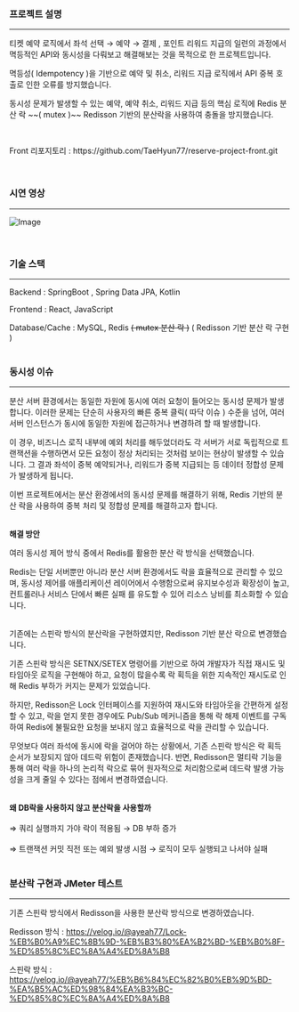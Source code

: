 
### 프로젝트 설명
---
<p>티켓 예약 로직에서 좌석 선택 → 예약 → 결제 , 포인트 리워드 지급의 일련의 과정에서 멱등적인 API와 동시성을 다뤄보고 해결해보는 것을 목적으로 한 프로젝트입니다.</p>
<p>멱등성( Idempotency )을 기반으로 예약 및 취소, 리워드 지급 로직에서 API 중복 호출로 인한 오류를 방지했습니다.</p>
<p>동시성 문제가 발생할 수 있는 예약, 예약 취소, 리워드 지급 등의 핵심 로직에 Redis 분산 락 ~~( mutex )~~ Redisson 기반의 분산락을 사용하여 충돌을 방지했습니다.</p><br>

<p>Front 리포지토리 : https://github.com/TaeHyun77/reserve-project-front.git</p>
<br>

### 시연 영상
---
![Image](https://github.com/user-attachments/assets/04e6af77-44d2-4098-a96e-c605e5922f66)

<br>

### 기술 스택
---
Backend : SpringBoot , Spring Data JPA, Kotlin

Frontend : React, JavaScript

Database/Cache : MySQL, Redis ~~( mutex 분산 락 )~~ ( Redisson 기반 분산 락 구현 )<br><br>

### 동시성 이슈

---

분산 서버 환경에서는 동일한 자원에 동시에 여러 요청이 들어오는 동시성 문제가 발생합니다. 이러한 문제는 단순히 사용자의 빠른 중복 클릭( 따닥 이슈 ) 수준을 넘어, 여러 서버 인스턴스가 동시에 동일한 자원에 접근하거나 변경하려 할 때 발생합니다.

이 경우, 비즈니스 로직 내부에 예외 처리를 해두었더라도 각 서버가 서로 독립적으로 트랜잭션을 수행하면서 모든 요청이 정상 처리되는 것처럼 보이는 현상이 발생할 수 있습니다.
그 결과 좌석이 중복 예약되거나, 리워드가 중복 지급되는 등 데이터 정합성 문제가 발생하게 됩니다.

이번 프로젝트에서는 분산 환경에서의 동시성 문제를 해결하기 위해, Redis 기반의 분산 락을 사용하여 중복 처리 및 정합성 문제를 해결하고자 합니다.<br><br>

**해결 방안**

여러 동시성 제어 방식 중에서 Redis를 활용한 분산 락 방식을 선택했습니다.

Redis는 단일 서버뿐만 아니라 분산 서버 환경에서도 락을 효율적으로 관리할 수 있으며, 동시성 제어를 애플리케이션 레이어에서 수행함으로써 유지보수성과 확장성이 높고, 컨트롤러나 서비스 단에서 빠른 실패 를 유도할 수 있어 리소스 낭비를 최소화할 수 있습니다.<br><br>

기존에는 스핀락 방식의 분산락을 구현하였지만, Redisson 기반 분산 락으로 변경했습니다.

기존 스핀락 방식은 SETNX/SETEX 명령어를 기반으로 하여 개발자가 직접 재시도 및 타임아웃 로직을 구현해야 하고, 요청이 많을수록 락 획득을 위한 지속적인 재시도로 인해 Redis 부하가 커지는 문제가 있었습니다.

하지만, Redisson은 Lock 인터페이스를 지원하여 재시도와 타임아웃을 간편하게 설정할 수 있고, 락을 얻지 못한 경우에도 Pub/Sub 메커니즘을 통해 락 해제 이벤트를 구독하여 Redis에 불필요한 요청을 보내지 않고 효율적으로 락을 관리할 수 있습니다.

무엇보다 여러 좌석에 동시에 락을 걸어야 하는 상황에서, 기존 스핀락 방식은 락 획득 순서가 보장되지 않아 데드락 위험이 존재했습니다.
반면, Redisson은 멀티락 기능을 통해 여러 락을 하나의 논리적 락으로 묶어 원자적으로 처리함으로써 데드락 발생 가능성을 크게 줄일 수 있다는 점에서 변경하였습니다.<br><br>

**왜 DB락을 사용하지 않고 분산락을 사용할까**<br><br>
⇒ 쿼리 실행까지 가야 락이 적용됨 → DB 부하 증가<br><br>
⇒ 트랜잭션 커밋 직전 또는 예외 발생 시점 → 로직이 모두 실행되고 나서야 실패<br><br>


### 분산락 구현과 JMeter 테스트
---

기존 스핀락 방식에서 Redisson을 사용한 분산락 방식으로 변경하였습니다.

Redisson 방식 : https://velog.io/@ayeah77/Lock-%EB%B0%A9%EC%8B%9D-%EB%B3%80%EA%B2%BD-%EB%B0%8F-%ED%85%8C%EC%8A%A4%ED%8A%B8

스핀락 방식 : https://velog.io/@ayeah77/%EB%B6%84%EC%82%B0%EB%9D%BD-%EA%B5%AC%ED%98%84%EA%B3%BC-%ED%85%8C%EC%8A%A4%ED%8A%B8
